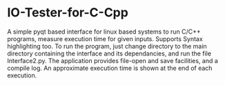 IO-Tester-for-C-Cpp
===================

A simple pyqt based interface for linux based systems to run C/C++ programs, measure execution time for given inputs. Supports Syntax highlighting too.
To run the program, just change directory to the main directory containing the interface and its dependancies, and run the file Interface2.py.
The application provides file-open and save facilities, and a compile log. An approximate execution time is shown at the end of each execution.
